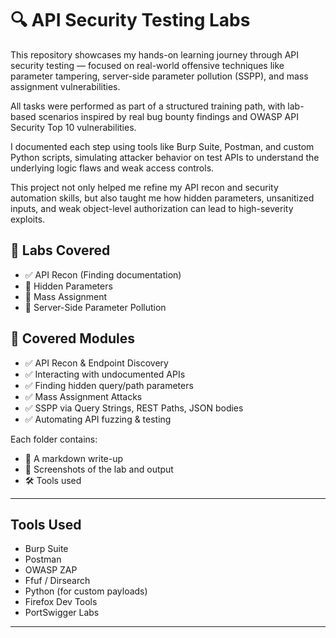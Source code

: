    # 🔍 API Security Testing Labs

This repository showcases my hands-on learning journey through API security testing — focused on real-world offensive techniques like parameter tampering, server-side parameter pollution (SSPP), and mass assignment vulnerabilities.

All tasks were performed as part of a structured training path, with lab-based scenarios inspired by real bug bounty findings and OWASP API Security Top 10 vulnerabilities.

I documented each step using tools like Burp Suite, Postman, and custom Python scripts, simulating attacker behavior on test APIs to understand the underlying logic flaws and weak access controls.

This project not only helped me refine my API recon and security automation skills, but also taught me how hidden parameters, unsanitized inputs, and weak object-level authorization can lead to high-severity exploits.

## 📂 Labs Covered

- ✅ API Recon (Finding documentation)
- 🚧 Hidden Parameters
- 🚧 Mass Assignment
- 🚧 Server-Side Parameter Pollution

  
## 🧪 Covered Modules

- ✅ API Recon & Endpoint Discovery
- ✅ Interacting with undocumented APIs
- ✅ Finding hidden query/path parameters
- ✅ Mass Assignment Attacks
- ✅ SSPP via Query Strings, REST Paths, JSON bodies
- ✅ Automating API fuzzing & testing



Each folder contains:
- 📄 A markdown write-up
- 📸 Screenshots of the lab and output
- 🛠️ Tools used

---

## Tools Used
- Burp Suite
- Postman
- OWASP ZAP
- Ffuf / Dirsearch
- Python (for custom payloads)
- Firefox Dev Tools
- PortSwigger Labs

---
